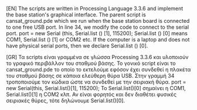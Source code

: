 [EN]
The scripts are written in Processing Language 3.3.6 and implement the base station's graphical interface.
The parent script is cansat_ground.pde which we run when the base station board is connected to
one free USB port.
In line 34, we modify the code to connect to the serial port.
port = new Serial (this, Serial.list () [1], 115200);
Serial.list () [0] means COM1, Serial.list () [1] or COM2 etc. 
If the computer is a laptop and does not have physical serial ports, then we declare Serial.list () [0].

[GR]
Τα scripts είναι γραμμένα σε γλώσσα Processing 3.3.6 και υλοποιούν το γραφικό περιβάλλον του σταθμού βάσης.
Το γονικό script είναι το cansat_ground.pde το οποίο το εκτελούμε εφόσον έχει συνδεθεί η πλακέτα του σταθμού βάσης σε 
κάποια ελεύθερη θύρα USB.
Στην γραμμή 34 τροποποιούμε τον κώδικα ώστε να συνδεθεί με την σειριακή θύρα.
port = new Serial(this, Serial.list()[1], 115200);
Το Serial.list()[0] σημαίνει η COM1, Serial.list()[1] η COM2 κλπ. Αν είναι φορητός και δεν διαθέτει φυσικές σειριακές θύρες, τότε
δηλώνουμε Serial.list()[0].
